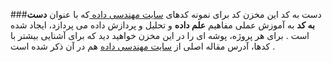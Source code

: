 ###دست به کد
این مخزن کد برای نمونه کدهای [سایت مهندسی داده ](http://bigdata.ir) که با عنوان **دست به کد** به آموزش عملی مفاهیم **علم داده** و تحلیل و پردازش داده می پردازد، ایجاد شده است . 
برای هر پروژه، پوشه ای را در این مخزن خواهید دید که برای آشنایی بیشتر با کدها، آدرس مقاله اصلی از [سایت مهندسی داده](http://bigdata.ir) هم در آن ذکر شده است .
